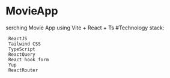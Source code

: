 # MovieApp
serching Movie App using Vite + React + Ts 
#Technology stack:

     ReactJS
     Tailwind CSS
     TypeScript
     ReactQuery
     React hook form
     Yup
     ReactRouter
